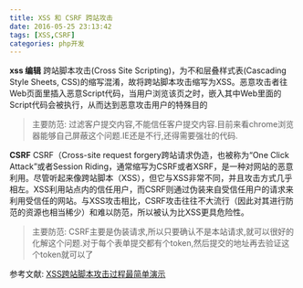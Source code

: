 ```yaml
---
title: XSS 和 CSRF 跨站攻击
date: 2016-05-25 23:13:42
tags: [XSS,CSRF]
categories: php开发
---
```



**xss 编辑**
跨站脚本攻击(Cross Site Scripting)，为不和层叠样式表(Cascading Style Sheets, CSS)的缩写混淆，故将跨站脚本攻击缩写为XSS。恶意攻击者往Web页面里插入恶意Script代码，当用户浏览该页之时，嵌入其中Web里面的Script代码会被执行，从而达到恶意攻击用户的特殊目的

>主要防范:
过滤客户提交内容,不能信任客户提交内容.目前来看chrome浏览器能够自己屏蔽这个问题.IE还是不行,还得需要强壮的代码.


**CSRF**
CSRF（Cross-site request forgery跨站请求伪造，也被称为“One Click Attack”或者Session Riding，通常缩写为CSRF或者XSRF，是一种对网站的恶意利用。尽管听起来像跨站脚本（XSS），但它与XSS非常不同，并且攻击方式几乎相左。XSS利用站点内的信任用户，而CSRF则通过伪装来自受信任用户的请求来利用受信任的网站。与XSS攻击相比，CSRF攻击往往不大流行（因此对其进行防范的资源也相当稀少）和难以防范，所以被认为比XSS更具危险性。

>主要防范:
CSRF主要是伪装请求,所以只要确认不是本站请求,就可以很好的化解这个问题.对于每个表单提交都有个token,然后提交的地址再去验证这个token就可以了

参考文献:
[XSS跨站脚本攻击过程最简单演示](http://blog.csdn.net/smstong/article/details/43561607)